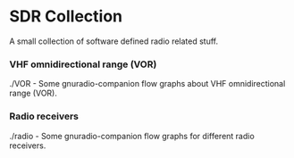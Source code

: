 # SDR Collection

A small collection of software defined radio related stuff.

### VHF omnidirectional range (VOR)
./VOR - Some gnuradio-companion flow graphs about VHF omnidirectional range (VOR).

### Radio receivers
./radio - Some gnuradio-companion flow graphs for different radio receivers.

